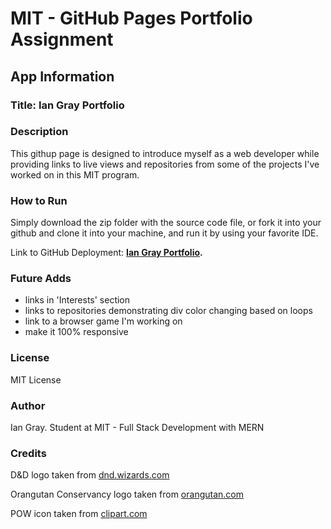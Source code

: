 # MIT - GitHub Pages Portfolio Assignment 

## App Information

### Title: Ian Gray Portfolio

### Description

This githup page is designed to introduce myself as a web developer while providing links to live views and repositories from some of the projects I've worked on in this MIT program. 

### How to Run

Simply download the zip folder with the source code file, or fork it into your github and clone it into your machine, and run it by using your favorite IDE.

Link to GitHub Deployment: **[Ian Gray Portfolio](https://ianzgray.github.io/).**

### Future Adds

- links in 'Interests' section
- links to repositories demonstrating div color changing based on loops
- link to a browser game I'm working on
- make it 100% responsive

### License

MIT License

### Author

Ian Gray.
Student at MIT - Full Stack Development with MERN

### Credits

D&D logo taken from [dnd.wizards.com](https://dnd.wizards.com/)

Orangutan Conservancy logo taken from [orangutan.com](https://www.orangutan.com/)

POW icon taken from [clipart.com](http://cliparts.co/cliparts/ziX/opy/ziXopyz8T.jpg)